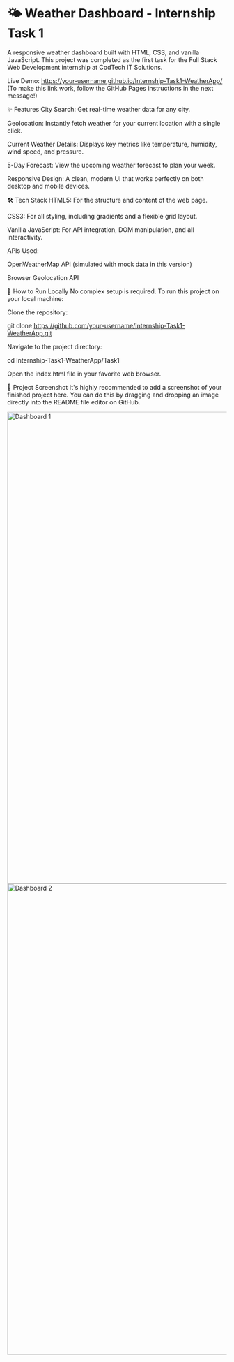 # 🌤️ Weather Dashboard - Internship Task 1
A responsive weather dashboard built with HTML, CSS, and vanilla JavaScript. This project was completed as the first task for the Full Stack Web Development internship at CodTech IT Solutions.

Live Demo: https://your-username.github.io/Internship-Task1-WeatherApp/
(To make this link work, follow the GitHub Pages instructions in the next message!)

✨ Features
City Search: Get real-time weather data for any city.

Geolocation: Instantly fetch weather for your current location with a single click.

Current Weather Details: Displays key metrics like temperature, humidity, wind speed, and pressure.

5-Day Forecast: View the upcoming weather forecast to plan your week.

Responsive Design: A clean, modern UI that works perfectly on both desktop and mobile devices.

🛠️ Tech Stack
HTML5: For the structure and content of the web page.

CSS3: For all styling, including gradients and a flexible grid layout.

Vanilla JavaScript: For API integration, DOM manipulation, and all interactivity.

APIs Used:

OpenWeatherMap API (simulated with mock data in this version)

Browser Geolocation API

🚀 How to Run Locally
No complex setup is required. To run this project on your local machine:

Clone the repository:

git clone https://github.com/your-username/Internship-Task1-WeatherApp.git

Navigate to the project directory:

cd Internship-Task1-WeatherApp/Task1

Open the index.html file in your favorite web browser.

📸 Project Screenshot
It's highly recommended to add a screenshot of your finished project here. You can do this by dragging and dropping an image directly into the README file editor on GitHub.

<img width="1920" height="1080" alt="Dashboard 1" src="https://github.com/user-attachments/assets/952efbd0-9ea0-45e3-9238-b76890036460" />
<img width="1920" height="1080" alt="Dashboard 2" src="https://github.com/user-attachments/assets/5b165969-c47c-4082-97d1-2d975682edb6" />

